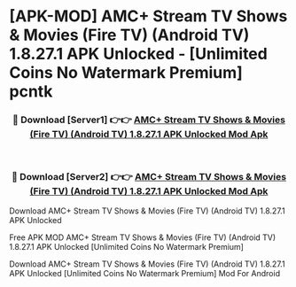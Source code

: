 # [APK-MOD] AMC+ Stream TV Shows & Movies (Fire TV) (Android TV) 1.8.27.1 APK Unlocked - [Unlimited Coins No Watermark Premium] pcntk



<div align="center">
<h3>🔴 Download [Server1] 👉👉 <a href="https://momento.my/?title=AMC+_Stream_TV_Shows_&_Movies_(Fire_TV)_(Android_TV)_1.8.27.1_APK_Unlocked">AMC+ Stream TV Shows & Movies (Fire TV) (Android TV) 1.8.27.1 APK Unlocked Mod Apk</a></h3><br>

<h3>🔴 Download [Server2] 👉👉 <a href="https://momento.my/?title=AMC+_Stream_TV_Shows_&_Movies_(Fire_TV)_(Android_TV)_1.8.27.1_APK_Unlocked">AMC+ Stream TV Shows & Movies (Fire TV) (Android TV) 1.8.27.1 APK Unlocked Mod Apk</a></h3>
</div>



Download AMC+ Stream TV Shows & Movies (Fire TV) (Android TV) 1.8.27.1 APK Unlocked 

Free APK MOD AMC+ Stream TV Shows & Movies (Fire TV) (Android TV) 1.8.27.1 APK Unlocked [Unlimited Coins No Watermark Premium]

Download AMC+ Stream TV Shows & Movies (Fire TV) (Android TV) 1.8.27.1 APK Unlocked [Unlimited Coins No Watermark Premium] Mod For Android
